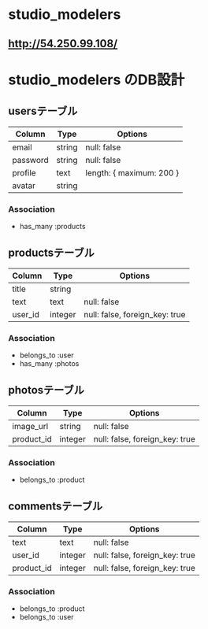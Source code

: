 # studio_modelers  
## http://54.250.99.108/

# studio_modelers のDB設計
## usersテーブル
|Column|Type|Options|
|------|----|-------|
|email|string|null: false|
|password|string|null: false|
|profile|text|length: { maximum: 200 }|
|avatar|string||
### Association
- has_many :products

## productsテーブル
|Column|Type|Options|
|------|----|-------|
|title|string||null: false|
|text|text|null: false|
|user_id|integer|null: false, foreign_key: true|
### Association
- belongs_to :user
- has_many :photos

## photosテーブル
|Column|Type|Options|
|------|----|-------|
|image_url|string|null: false|
|product_id|integer|null: false, foreign_key: true|
### Association
- belongs_to :product

## commentsテーブル
|Column|Type|Options|
|------|----|-------|
|text|text|null: false|
|user_id|integer|null: false, foreign_key: true|
|product_id|integer|null: false, foreign_key: true|
### Association
- belongs_to :product
- belongs_to :user
